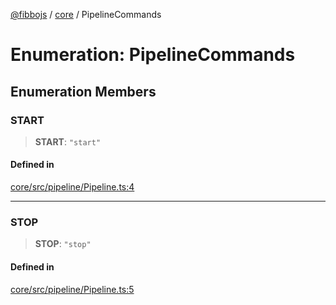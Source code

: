 [@fibbojs](/api/index) / [core](/api/core) / PipelineCommands

# Enumeration: PipelineCommands

## Enumeration Members

### START

> **START**: `"start"`

#### Defined in

[core/src/pipeline/Pipeline.ts:4](https://github.com/fibbojs/fibbo/blob/65626b456ab47d7e61b23a8dd1be9f399238b0f1/packages/core/src/pipeline/Pipeline.ts#L4)

***

### STOP

> **STOP**: `"stop"`

#### Defined in

[core/src/pipeline/Pipeline.ts:5](https://github.com/fibbojs/fibbo/blob/65626b456ab47d7e61b23a8dd1be9f399238b0f1/packages/core/src/pipeline/Pipeline.ts#L5)
